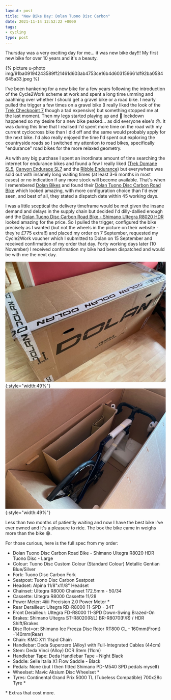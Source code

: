 ```yaml
---
layout: post
title: "New Bike Day: Dolan Tuono Disc Carbon"
date: 2021-11-14 12:52:22 +0000
tags:
- cycling
type: post
---
```


Thursday was a very exciting day for me... it was new bike day!!! My first new bike for over 10 years and it's a beauty.

{% picture u-photo img/91ba09194243589ff21461d603ab4753ce16b4d603159661df92ba0584645a33.jpeg %}


I've been hankering for a new bike for a few years following the introduction of the Cycle2Work scheme at work and spent a long time umming and aaahhing over whether I should get a gravel bike or a road bike. I nearly pulled the trigger a few times on a gravel bike (I really liked the look of the [Trek Checkpoint 7](https://www.trekbikes.com/gb/en_GB/bikes/road-bikes/gravel-bikes/checkpoint/checkpoint-sl/checkpoint-sl-7/p/29344/?colorCode=reddark) though a tad expensive) but something stopped me at the last moment. Then my legs started playing up and 🦠 lockdown happened so my desire for a new bike peaked... as did everyone else's 😞. It was during this time that I realised I'd spent more time on the road with my current cyclocross bike than I did off and the same would probably apply for the next bike. I'd also really enjoyed the time I'd spent out exploring the countryside roads so I switched my attention to road bikes, specifically "endurance" road bikes for the more relaxed geometry.

As with any big purchase I spent an inordinate amount of time searching the internet for endurance bikes and found a few I really liked ([Trek Domane SL5](https://www.trekbikes.com/gb/en_GB/bikes/road-bikes/performance-road-bikes/domane/domane-sl/domane-sl-5/p/28311/), [Canyon Endurace SL7](https://www.canyon.com/en-gb/road-bikes/endurance-bikes/endurace/cf-sl/endurace-cf-sl-7-disc/2947.html) and the [Ribble Endurance](https://www.ribblecycles.co.uk/ribble-endurance-sl-disc-red-shimano-ultegra-di2/)) but everywhere was sold out with insanely long waiting times (at least 3-6 months in most cases) or no indication if any more stock will become available. That's when I remembered [Dolan Bikes](https://www.dolan-bikes.com/) and found their [Dolan Tuono Disc Carbon Road Bike](https://www.dolan-bikes.com/tuono-disc-carbon-road/) which looked amazing, with more configuration choice than I'd ever seen, and best of all, they stated a dispatch date within 45 working days. 

I was a little sceptical the delivery timeframe would be met given the insane demand and delays in the supply chain but decided I'd dilly-dallied enough and the [Dolan Tuono Disc Carbon Road Bike - Shimano Ultegra R8020 HDR](https://www.dolan-bikes.com/dolan-tuono-disc-carbon-road-bike-simano-ultegra-r8020-hdr/) looked amazing for the price. So I pulled the trigger, configured the bike precisely as I wanted (but not the wheels in the picture on their website - they're £775 extra!!) and placed my order on 7 September, requested my Cycle2Work voucher which I submitted to Dolan on 15 September and received confirmation of my order that day. Forty working days later (10 November) I received confirmation my bike had been dispatched and would be with me the next day. 

![Bike Box](/img/bike-box.jpeg){:style="width:49%"} ![Bike in a Box](/img/bike-in-box.jpeg){:style="width:49%"}

Less than two months of patiently waiting and now I have the best bike I've ever owned and it's a pleasure to ride. The box the bike came in weighs more than the bike 😁.

For those curious, here is the full spec from my order:

- Dolan Tuono Disc Carbon Road Bike - Shimano Ultegra R8020 HDR Tuono Disc - Large 
- Colour: Tuono Disc Custom Colour (Standard Colour) Metallic Gentian Blue/Silver
- Fork: Tuono Disc Carbon Fork
- Seatpost: Tuono Disc Carbon Seatpost
- Headset: Alpina 11/8"x11/8" Headset
- Chainset: Ultegra R8000 Chainset 172.5mm - 50/34
- Cassette: Ultegra R8000 Cassette 11/28
- Power Meter: 4iiii Precision 2.0 Power Meter *
- Rear Derailleur: Ultegra RD-R8000 11-SPD - 34T
- Front Derailleur: Ultegra FD-R8000 11-SPD Down-Swing Brazed-On
- Brakes: Shimano Ultegra ST-R8020(R/L) BR-R8070(F/R) / HDR Shift/Brakes
- Disc Rot=or: Shimano Ice Freeza Disc Rotor RT800 CL - 160mm(Front) -140mm(Rear)
- Chain: KMC X11 11spd Chain
- Handlebar: Deda Superzero (Alloy) with Full-Integrated Cables (44cm)
- Stem: Deda Vinci (Alloy) DCR Stem (11cm)
- Handlebar Tape: Deda Handlebar Tape - Night Black
- Saddle: Selle Italia X1 Flow Saddle - Black
- Pedals: None (but I then fitted Shimano PD-M540 SPD pedals myself)
- Wheelset: Mavic Aksium Disc Wheelset *
- Tyres: Continental Grand Prix 5000 TL (Tubeless Compatible) 700x28c Tyre *

\* Extras that cost more.